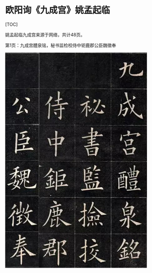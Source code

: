 # 欧阳询《九成宫》姚孟起临

[TOC]







姚孟起临九成宫来源于网络，共计48页。





第1页：九成宫醴泉铭，秘书监检校侍中钜鹿郡公臣魏徵奉

<img src="姚孟起临九成宫_img/1_九成宫醴泉铭_秘书监检校侍中钜鹿郡公臣魏徵奉-1613996238149.jpg" alt="1_九成宫醴泉铭_秘书监检校侍中钜鹿郡公臣魏徵奉"  />



